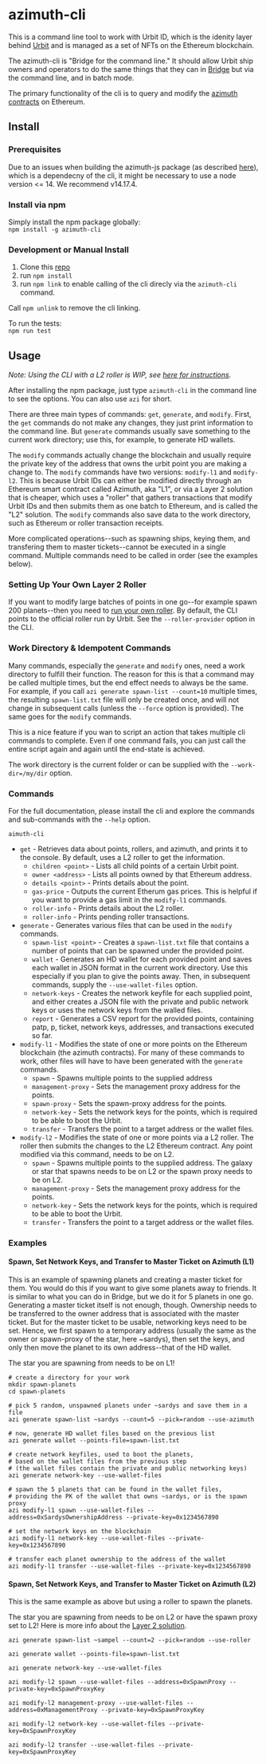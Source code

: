 # azimuth-cli

This is a command line tool to work with Urbit ID, which is the idenity layer behind [Urbit](https://urbit.org/) and is managed as a set of NFTs on the Ethereum blockchain.

The azimuth-cli is "Bridge for the command line." It should allow Urbit ship owners and operators to do the same things that they can in [Bridge](https://bridge.urbit.org/) but via the command line, and in batch mode.

The primary functionality of the cli is to query and modify the [azimuth contracts](https://github.com/urbit/azimuth) on Ethereum.

## Install

### Prerequisites
Due to an issues when building the azimuth-js package (as described [here](https://github.com/ransonhobbes/stardust/issues/12)), which is a dependecny of the cli, it might be necessary to use a node version <= 14. We recommend v14.17.4.

### Install via npm
Simply install the npm package globally:  
`npm install -g azimuth-cli`

### Development or Manual Install
1) Clone this [repo](https://github.com/lukebuehler/azimuth-cli)
1) run `npm install`
1) run `npm link` to enable calling of the cli direcly via the `azimuth-cli` command.

Call `npm unlink` to remove the cli linking.

To run the tests:  
`npm run test`


## Usage

*Note: Using the CLI with a L2 roller is WIP, see [here for instructions](docs/roller.md).*

After installing the npm package, just type `azimuth-cli` in the command line to see the options. You can also use `azi` for short.

There are three main types of commands: `get`, `generate`, and `modify`. First, the `get` commands do not make any changes, they just print information to the command line. But `generate` commands usually save something to the current work directory; use this, for example, to generate HD wallets. 

The `modify` commands actually change the blockchain and usually require the private key of the address that owns the urbit point you are making a change to. The `modify` commands have two versions: `modify-l1` and `modify-l2`. This is because Urbit IDs can either be modified directly through an Ethereum smart contract called Azimuth, aka "L1", or via a Layer 2 solution that is cheaper, which uses a "roller" that gathers transactions that modify Urbit IDs and then submits them as one batch to Ethereum, and is called the "L2" solution. The `modify` commands also save data to the work directory, such as Ethereum or roller transaction receipts.

More complicated operations--such as spawning ships, keying them, and transfering them to master tickets--cannot be executed in a single command. Multiple commands need to be called in order (see the examples below).

### Setting Up Your Own Layer 2 Roller
If you want to modify large batches of points in one go--for example spawn 200 planets--then you need to [run your own roller](docs/roller.md). By default, the CLI points to the official roller run by Urbit. See the `--roller-provider` option in the CLI.

### Work Directory & Idempotent Commands
Many commands, especially the `generate` and `modify` ones, need a work directory to fulfill their function. The reason for this is that a command may be called multiple times, but the end effect needs to always be the same. For example, if you call `azi generate spawn-list --count=10` multiple times, the resulting `spawn-list.txt` file will only be created once, and will not change in subsequent calls (unless the `--force` option is provided). The same goes for the `modify` commands.

This is a nice feature if you wan to script an action that takes multiple cli commands to complete. Even if one command fails, you can just call the entire script again and again until the end-state is achieved.

The work directory is the current folder or can be supplied with the `--work-dir=/my/dir` option.

### Commands

For the full documentation, please install the cli and explore the commands and sub-commands with the `--help` option.

`aimuth-cli`
 * `get` - Retrieves data about points, rollers, and azimuth, and prints it to the console. By default, uses a L2 roller to get the information.
   * `children <point>` - Lists all child points of a certain Urbit point.
   * `owner <address>` - Lists all points owned by that Ethereum address.
   * `details <point>` - Prints details about the point.
   * `gas-price` - Outputs the current Etherum gas prices. This is helpful if you want to provide a gas limit in the `modify-l1` commands.
   * `roller-info` - Prints details about the L2 roller.
   * `roller-info` - Prints pending roller transactions.
 * `generate` - Generates various files that can be used in the `modify` commands.
   * `spawn-list <point>` - Creates a `spawn-list.txt` file that contains a number of points that can be spawned under the provided point.
   * `wallet` - Generates an HD wallet for each provided point and saves each wallet in JSON format in the current work directory. Use this especially if you plan to give the points away. Then, in subsequent commands, supply the `--use-wallet-files` option.
   * `network-keys` - Creates the network keyfile for each supplied point, and either creates a JSON file with the private and public network keys or uses the network keys from the walled files. 
   * `report` - Generates a CSV report for the provided points, containing patp, p, ticket, network keys, addresses, and transactions executed so far.
 * `modify-l1` - Modifies the state of one or more points on the Ethereum blockchain (the azimuth contracts). For many of these commands to work, other files will have to have been generated with the `generate` commands.
   * `spawn` - Spawns multiple points to the supplied address
   * `management-proxy` - Sets the management proxy address for the points.
   * `spawn-proxy` - Sets the spawn-proxy address for the points.
   * `network-key` - Sets the network keys for the points, which is required to be able to boot the Urbit.
   * `transfer` - Transfers the point to a target address or the wallet files. 
 * `modify-l2` - Modifies the state of one or more points via a L2 roller. The roller then submits the changes to the L2 Ethereum contract. Any point modified via this command, needs to be on L2.
   * `spawn` - Spawns multiple points to the supplied address. The galaxy or star that spawns needs to be on L2 or the spawn proxy needs to be on L2.
   * `management-proxy` - Sets the management proxy address for the points.
   * `network-key` - Sets the network keys for the points, which is required to be able to boot the Urbit.
   * `transfer` - Transfers the point to a target address or the wallet files. 

### Examples
#### Spawn, Set Network Keys, and Transfer to Master Ticket on Azimuth (L1)
This is an example of spawning planets and creating a master ticket for them. You would do this if you want to give some planets away to friends. It is similar to what you can do in Bridge, but we do it for 5 planets in one go. Generating a master ticket itself is not enough, though. Ownership needs to be transferred to the owner address that is associated with the master ticket. But for the master ticket to be usable, networking keys need to be set. Hence, we first spawn to a temporary address (usually the same as the owner or spawn-proxy of the star, here ~sardys), then set the keys, and only then move the planet to its own address--that of the HD wallet.

The star you are spawning from needs to be on L1!

```
# create a directory for your work
mkdir spawn-planets
cd spawn-planets

# pick 5 random, unspawned planets under ~sardys and save them in a file
azi generate spawn-list ~sardys --count=5 --pick=random --use-azimuth

# now, generate HD wallet files based on the previous list
azi generate wallet --points-file=spawn-list.txt

# create network keyfiles, used to boot the planets, 
# based on the wallet files from the previous step 
# (the wallet files contain the private and public networking keys)
azi generate network-key --use-wallet-files

# spawn the 5 planets that can be found in the wallet files, 
# providing the PK of the wallet that owns ~sardys, or is the spawn proxy
azi modify-l1 spawn --use-wallet-files --address=0xSardysOwnershipAddress --private-key=0x1234567890

# set the network keys on the blockchain
azi modify-l1 network-key --use-wallet-files --private-key=0x1234567890

# transfer each planet ownership to the address of the wallet
azi modify-l1 transfer --use-wallet-files --private-key=0x1234567890
```

#### Spawn, Set Network Keys, and Transfer to Master Ticket on Azimuth (L2)

This is the same example as above but using a roller to spawn the planets.

The star you are spawning from needs to be on L2 or have the spawn proxy set to L2! Here is more info about the [Layer 2 solution](https://urbit.org/docs/azimuth/l2/layer2).

```
azi generate spawn-list ~sampel --count=2 --pick=random --use-roller

azi generate wallet --points-file=spawn-list.txt

azi generate network-key --use-wallet-files

azi modify-l2 spawn --use-wallet-files --address=0xSpawnProxy --private-key=0xSpawnProxyKey

azi modify-l2 management-proxy --use-wallet-files --address=0xManagementProxy --private-key=0xSpawnProxyKey

azi modify-l2 network-key --use-wallet-files --private-key=0xSpawnProxyKey

azi modify-l2 transfer --use-wallet-files --private-key=0xSpawnProxyKey 
```


